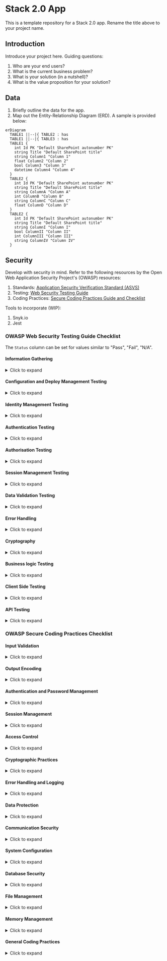 # Stack 2.0 App
This is a template repository for a Stack 2.0 app. Rename the title above to your project name.

## Introduction
Introduce your project here. Guiding questions:

1. Who are your end users?
2. What is the current business problem?
3. What is your solution (in a nutshell)?
4. What is the value proposition for your solution?

## Data
1. Briefly outline the data for the app.
2. Map out the Entity-Relationship Diagram (ERD). A sample is provided below:

```mermaid
erDiagram
  TABLE1 ||--|{ TABLE2 : has
  TABLE1 ||--|{ TABLE3 : has
  TABLE1 {
    int Id PK "Default SharePoint autonumber PK"
    string Title "Default SharePoint title"
    string Column1 "Column 1"
    float Column2 "Column 2"
    bool Column3 "Column 3"
    datetime Column4 "Column 4"
  }
  TABLE2 {
    int Id PK "Default SharePoint autonumber PK"
    string Title "Default SharePoint title"
    string ColumnA "Column A"
    int ColumnB "Column B"
    string ColumnC "Column C"
    float ColumnD "Column D"
  }
  TABLE2 {
    int Id PK "Default SharePoint autonumber PK"
    string Title "Default SharePoint title"
    string ColumnI "Column I"
    bool ColumnII "Column II"
    int ColumnIII "Column III"
    string ColumnIV "Column IV"
  }
```

## Security
Develop with security in mind. Refer to the following resources by the Open Web Application Security Project's (OWASP) resources:

1. Standards: [Application Security Verification Standard (ASVS)](https://github.com/OWASP/ASVS)
2. Testing: [Web Security Testing Guide](https://github.com/OWASP/wstg/)
3. Coding Practices: [Secure Coding Practices Guide and Checklist](https://owasp.org/www-pdf-archive/OWASP_SCP_Quick_Reference_Guide_v2.pdf)

Tools to incorporate (WIP):

1. Snyk.io
2. Jest

### OWASP Web Security Testing Guide Checklist
The `Status` column can be set for values similar to "Pass", "Fail", "N/A".

#### Information Gathering

<details>
<summary>Click to expand</summary>

1. [ ] [Conduct Search Engine Discovery Reconnaissance for Information Leakage](https://github.com/OWASP/wstg/blob/master/document/4-Web_Application_Security_Testing/01-Information_Gathering/01-Conduct_Search_Engine_Discovery_Reconnaissance_for_Information_Leakage.md)
2. [ ] [Fingerprint Web Server](https://github.com/OWASP/wstg/blob/master/document/4-Web_Application_Security_Testing/01-Information_Gathering/02-Fingerprint_Web_Server.md)
3. [ ] [https://github.com/OWASP/wstg/blob/master/document/4-Web_Application_Security_Testing/01-Information_Gathering/03-Review_Webserver_Metafiles_for_Information_Leakage.md]
4. [ ] [Enumerate Applications on Webserver](https://github.com/OWASP/wstg/blob/master/document/4-Web_Application_Security_Testing/01-Information_Gathering/04-Enumerate_Applications_on_Webserver.md)
5. [ ] [Review Webpage Content for Information Leakage](https://github.com/OWASP/wstg/blob/master/document/4-Web_Application_Security_Testing/01-Information_Gathering/05-Review_Webpage_Content_for_Information_Leakage.md)
6. [ ] [Identify application entry points](https://github.com/OWASP/wstg/blob/master/document/4-Web_Application_Security_Testing/01-Information_Gathering/06-Identify_Application_Entry_Points.md)
7. [ ] [Map execution paths through application](https://github.com/OWASP/wstg/blob/master/document/4-Web_Application_Security_Testing/01-Information_Gathering/07-Map_Execution_Paths_Through_Application.md)
8. [ ] [Fingerprint Web Application Framework](https://github.com/OWASP/wstg/blob/master/document/4-Web_Application_Security_Testing/01-Information_Gathering/08-Fingerprint_Web_Application_Framework.md)
9. [X] ~~Fingerprint Web Application~~
10. [ ] [Map Application Architecture](https://github.com/OWASP/wstg/blob/master/document/4-Web_Application_Security_Testing/01-Information_Gathering/10-Map_Application_Architecture.md)

</details>

#### Configuration and Deploy Management Testing

<details>
<summary>Click to expand</summary>

11. [ ] [Test Network Infrastructure Configuration]()
12. [ ] [Test Application Platform Configuration]()
13. [ ] [Test File Extensions Handling for Sensitive Information]()
14. [ ] [Review Old Backup and Unreferenced Files for Sensitive Information]()
15. [ ] [Enumerate Infrastructure and Application Admin Interfaces]()
16. [ ] [Test HTTP Methods]()
17. [ ] [Test HTTP Strict Transport Security]()
18. [ ] [Test RIA cross domain policy]()
19. [ ] [Test File Permission]()
20. [ ] [Test for Subdomain Takeover]()
21. [ ] [Test Cloud Storage]()

</details>

#### Identity Management Testing

<details>
<summary>Click to expand</summary>

22. [ ] [Test Role Definitions]()
23. [ ] [Test User Registration Process]()
24. [ ] [Test Account Provisioning Process]()
25. [ ] [Testing for Account Enumeration and Guessable User Account]()
26. [ ] [Testing for Weak or unenforced username policy]()

</details>

#### Authentication Testing

<details>
<summary>Click to expand</summary>

27. [ ] [Testing for Credentials Transported over an Encrypted Channel]()
28. [ ] [Testing for Default Credentials]()
29. [ ] [Testing for Weak Lock Out Mechanism]()
30. [ ] [Testing for Bypassing Authentication Schema]()
31. [ ] [Testing for Vulnerable Remember Password]()
32. [ ] [Testing for Browser Cache Weaknesses]()
33. [ ] [Testing for Weak Password Policy]()
34. [ ] [Testing for Weak Security Question Answer]()
35. [ ] [Testing for Weak Password Change or Reset Functionalities]()
36. [ ] [Testing for Weaker Authentication in Alternative Channel]()

</details>

#### Authorisation Testing

<details>
<summary>Click to expand</summary>

37. [ ] [Testing Directory Traversal File Include]()
38. [ ] [Testing for Bypassing Authorization Schema]()
39. [ ] [Testing for Privilege Escalation]()
40. [ ] [Testing for Insecure Direct Object References]()

</details>

#### Session Management Testing

<details>
<summary>Click to expand</summary>

41. [ ] [Testing for Session Management Schema]()
42. [ ] [Testing for Cookies Attributes]()
43. [ ] [Testing for Session Fixation]()
44. [ ] [Testing for Exposed Session Variables]()
45. [ ] [Testing for Cross Site Request Forgery]()
46. [ ] [Testing for Logout Functionality]()
47. [ ] [Testing Session Timeout]()
48. [ ] [Testing for Session Puzzling]()
49. [ ] [Testing for Session Hijacking]()

</details>

#### Data Validation Testing

<details>
<summary>Click to expand</summary>

50. [ ] [Testing for Reflected Cross Site Scripting]()
51. [ ] [Testing for Stored Cross Site Scripting]()
52. [ ] [Testing for HTTP Verb Tampering]()
53. [ ] [Testing for HTTP Parameter Pollution]()
54. [ ] [Testing for SQL Injection]()
55. [ ] [Testing for LDAP Injection]()
56. [ ] [Testing for XML Injection]()
57. [ ] [Testing for SSI Injection]()
58. [ ] [Testing for XPath Injection]()
59. [ ] [Testing for IMAP SMTP Injection]()
60. [ ] [Testing for Code Injection]()
61. [ ] [Testing for Command Injection]()
62. [ ] [Testing for Format String Injection]()
63. [ ] [Testing for Incubated Vulnerability]()
64. [ ] [Testing for HTTP Splitting Smuggling]()
65. [ ] [Testing for HTTP Incoming Requests]()
66. [ ] [Testing for Host Header Injection]()
67. [ ] [Testing for Server-side Template Injection]()
68. [ ] [Testing for Server-Side Request Forgery]()

</details>

#### Error Handling

<details>
<summary>Click to expand</summary>

69. [ ] [Testing for Improper Error Handling]()
70. [ ] [Testing for Stack Traces]()

</details>

#### Cryptography

<details>
<summary>Click to expand</summary>

71. [ ] [Testing for Weak Transport Layer Security]()
72. [ ] [Testing for Padding Oracle]()
73. [ ] [Testing for Sensitive Information Sent via Unencrypted Channels]()
74. [ ] [Testing for Weak Encryption]()

</details>

#### Business logic Testing

<details>
<summary>Click to expand</summary>

75. [ ] [Test Business Logic Data Validation]()
76. [ ] [Test Ability to Forge Requests]()
77. [ ] [Test Integrity Checks]()
78. [ ] [Test for Process Timing]()
79. [ ] [Test Number of Times a Function Can be Used Limits]()
80. [ ] [Testing for the Circumvention of Work Flows]()
81. [ ] [Test Defenses Against Application Mis-use]()
82. [ ] [Test Upload of Unexpected File Types]()
83. [ ] [Test Upload of Malicious Files]()

</details>

#### Client Side Testing

<details>
<summary>Click to expand</summary>

84. [ ] [Testing for DOM-Based Cross Site Scripting]()
85. [ ] [Testing for JavaScript Execution]()
86. [ ] [Testing for HTML Injection]()
87. [ ] [Testing for Client Side URL Redirect]()
88. [ ] [Testing for CSS Injection]()
89. [ ] [Testing for Client Side Resource Manipulation]()
90. [ ] [Test Cross Origin Resource Sharing]()
91. [ ] [Testing for Cross Site Flashing]()
92. [ ] [Testing for Clickjacking]()
93. [ ] [Testing WebSockets]()
94. [ ] [Test Web Messaging]()
95. [ ] [Testing Browser Storage]()
96. [ ] [Testing for Cross Site Script Inclusion]()

</details>

#### API Testing

<details>
<summary>Click to expand</summary>

97. [ ] [Testing GraphQL]()

</details>


### OWASP Secure Coding Practices Checklist

#### Input Validation

<details>
<summary>Click to expand</summary>

- [ ] Conduct all data validation on a trusted system (e.g. the server).
- [ ] Identify all data sources and classify them into trusted and untrusted. Validate all data from untrusted sources (e.g. Databases, file streams).
- [ ] There should be a centralized input validation routine for the application.
- [ ] Specify proper character sets, such as UTF-8, for all sources of input.
- [ ] Encode data to a common character set before validating (Canonicalize).
- [ ] All validation failures should result in input rejection.
- [ ] Determine if the system supports UTF-8 extended character sets and if so, validate after UTF-8 decoding is completed.
- [ ] Validate all client provided data before processing, including all parameters, URLs and HTTP header content (e.g. Cookie names and values). Be sure to include automated post backs from JavaScript, Flash or other embedded code.
- [ ] Verify that header values in both requests and responses contain only ASCII characters.
- [ ] Validate data from redirects (An attacker may submit malicious content directly to the target of the redirect, thus circumventing application logic and any validation performed before the redirect).
- [ ] Validate for expected data types.
- [ ] Validate data range.
- [ ] Validate data length.
- [ ] Validate all input against a "whitelist" of allowed characters, whenever possible.
- [ ] If any potentially hazardous characters must be allowed as input, be sure that you implement additional controls like output encoding, secure task specific APIs and accounting for the utilization of that data throughout the application . Examples of common hazardous characters include: < > " ' % ( ) & + \ \' \" .
- [ ] If your standard validation routine cannot address the following inputs, then they should be checked discretely. Check for (1) null bytes (%00), (2) new line characters (%0d, %0a, \r, \n), and (3) "dot-dot-slahs" path alterations characters.

</details>

#### Output Encoding

<details>
<summary>Click to expand</summary>

- [ ] Conduct all encoding on a trusted system (e.g. the server).
- [ ] Utilize a standard, tested routine for each type of outbound encoding.
- [ ] Contextually output encode all data returned to the client that originated outside the application's trust boundary. HTML entity encoding is one example, but does not work in all cases.
- [ ] Encode all characters unless they are known to be safe for the intended interpreter.
- [ ] Contextually sanitize all output of un-trusted data to queries for SQL, XML, and LDAP.
- [ ] Sanitize all output of un-trusted data to operating system commands.

</details>

#### Authentication and Password Management

<details>
<summary>Click to expand</summary>

- [ ] Require authentication for all pages and resources, except those specifically intended to be public.
- [ ] All authentication controls must be enforced on a trusted system (e.g. the server).
- [ ] Establish and utilize standard, tested, authentication services whenever possible.
- [ ] Use a centralized implementation for all authentication controls, including libraries that call external authentication services.
- [ ] Segregate authentication logic from the resource being requested and use redirection to and from the centralized authentication control.
- [ ] All authentication controls should fail securely.
- [ ] All administrative and account management functions must be at least as secure as the primary authentication mechanism.
- [ ] If your application manages a credential store, it should ensure that only cryptographically strong oneway salted hashes of passwords are stored and that the table/file that stores the passwords and keys is write-able only by the application. (Do not use the MD5 algorithm if it can be avoided).
- [ ] Password hashing must be implemented on a trusted system (e.g. the server).
- [ ] Validate the authentication data only on completion of all data input, especially for sequential authentication implementations.
- [ ] Authentication failure responses should not indicate which part of the authentication data was incorrect. For example, instead of "Invalid username" or "Invalid password", just use "Invalid username and/or password" for both. Error responses must be truly identical in both display and source code.
- [ ] Utilize authentication for connections to external systems that involve sensitive information or functions.
- [ ] Authentication credentials for accessing services external to the application should be encrypted and stored in a protected location on a trusted system (e.g. the server). The source code is NOT a secure location.
- [ ] Use only HTTP POST requests to transmit authentication credentials.
- [ ] Only send non-temporary passwords over an encrypted connection or as encrypted data, such as in an encrypted email. Temporary passwords associated with email resets may be an exception.
- [ ] Enforce password complexity requirements established by policy or regulation. Authentication credentials should be sufficient to withstand attacks that are typical of the threats in the deployed environment. (e.g., requiring the use of alphabetic as well as numeric and/or special characters).
- [ ] Enforce password length requirements established by policy or regulation. Eight characters is commonly used, but 16 is better or consider the use of multi-word pass phrases.
- [ ] Password entry should be obscured on the user's screen. (e.g., on web forms use the input type "password").
- [ ] Enforce account disabling after an established number of invalid login attempts (e.g., five attempts is common). The account must be disabled for a period of time sufficient to discourage brute force guessing of credentials, but not so long as to allow for a denial-of-service attack to be performed.
- [ ] Password reset and changing operations require the same level of controls as account creation and authentication.
- [ ] Password reset questions should support sufficiently random answers. (e.g., "favorite book" is a bad question because “The Bible” is a very common answer).
- [ ] If using email based resets, only send email to a pre-registered address with a temporary link/password.
- [ ] Temporary passwords and links should have a short expiration time.
- [ ] Enforce the changing of temporary passwords on the next use.
- [ ] Notify users when a password reset occurs.
- [ ] Prevent password re-use.
- [ ] Passwords should be at least one day old before they can be changed, to prevent attacks on password re-use.
- [ ] Enforce password changes based on requirements established in policy or regulation. Critical systems may require more frequent changes. The time between resets must be administratively controlled.
- [ ] Disable "remember me" functionality for password fields.
- [ ] The last use (successful or unsuccessful) of a user account should be reported to the user at their next successful login.
- [ ] Implement monitoring to identify attacks against multiple user accounts, utilizing the same password. This attack pattern is used to bypass standard lockouts, when user IDs can be harvested or guessed.
- [ ] Change all vendor-supplied default passwords and user IDs or disable the associated accounts.
- [ ] Re-authenticate users prior to performing critical operations.
- [ ] Use Multi-Factor Authentication for highly sensitive or high value transactional accounts.
- [ ] If using third party code for authentication, inspect the code carefully to ensure it is not affected by any malicious code.

</details>

#### Session Management


<details>
<summary>Click to expand</summary>

- [ ] Use the server or framework’s session management controls. The application should only recognize these session identifiers as valid.
- [ ] Session identifier creation must always be done on a trusted system (e.g. the server).
- [ ] Session management controls should use well vetted algorithms that ensure sufficiently random session identifiers.
- [ ] Set the domain and path for cookies containing authenticated session identifiers to an appropriately restricted value for the site.
- [ ] Logout functionality should fully terminate the associated session or connection.
- [ ] Logout functionality should be available from all pages protected by authorization.
- [ ] Establish a session inactivity timeout that is as short as possible, based on balancing risk and business functional requirements. In most cases it should be no more than several hours.
- [ ] Disallow persistent logins and enforce periodic session terminations, even when the session is active. Especially for applications supporting rich network connections or connecting to critical systems. Termination times should support business requirements and the user should receive sufficient notification to mitigate negative impacts.
- [ ] If a session was established before login, close that session and establish a new session after a successful login.
- [ ] Generate a new session identifier on any re-authentication.
- [ ] Do not allow concurrent logins with the same user ID.
- [ ] Do not expose session identifiers in URLs, error messages or logs. Session identifiers should only be located in the HTTP cookie header. For example, do not pass session identifiers as GET parameters.
- [ ] Protect server side session data from unauthorized access, by other users of the server, by implementing appropriate access controls on the server.
- [ ] Generate a new session identifier and deactivate the old one periodically. (This can mitigate certain session hijacking scenarios where the original identifier was compromised)
- [ ] Generate a new session identifier if the connection security changes from HTTP to HTTPS, as can occur during authentication. Within an application, it is recommended to consistently utilize HTTPS rather than switching between HTTP to HTTPS.
- [ ] Supplement standard session management for sensitive server-side operations, like account management, by utilizing per-session strong random tokens or parameters. This method can be used to prevent Cross Site Request Forgery attacks.
- [ ] Supplement standard session management for highly sensitive or critical operations by utilizing perrequest, as opposed to per-session, strong random tokens or parameters.
- [ ] Set the "secure" attribute for cookies transmitted over an TLS connection.
- [ ] Set cookies with the HttpOnly attribute, unless you specifically require client-side scripts within your application to read or set a cookie's value.


</details>

#### Access Control

<details>
<summary>Click to expand</summary>

1. [ ] Use only trusted system objects, e.g. server side session objects, for making access authorization decisions.
2. [ ] Use a single site-wide component to check access authorization. This includes libraries that call external authorization services.
3. [ ] Access controls should fail securely.
4. [ ] Deny all access if the application cannot access its security configuration information.
5. [ ] Enforce authorization controls on every request, including those made by server side scripts, "includes" and requests from rich client-side technologies like AJAX and Flash.
6. [ ] Segregate privileged logic from other application code.
7. [ ] Restrict access to files or other resources, including those outside the application's direct control, to only authorized users.
8. [ ] Restrict access to protected URLs to only authorized users.
9. [ ] Restrict access to protected functions to only authorized users.
10. [ ] Restrict direct object references to only authorized users.
11. [ ] Restrict access to services to only authorized users.
12. [ ] Restrict access to application data to only authorized users.
13. [ ] Restrict access to user and data attributes and policy information used by access controls.
14. [ ] Restrict access security-relevant configuration information to only authorized users.
15. [ ] Server side implementation and presentation layer representations of access control rules must match.
16. [ ] If state data must be stored on the client, use encryption and integrity checking on the server side to catch state tampering.
17. [ ] Enforce application logic flows to comply with business rules.
18. [ ] Limit the number of transactions a single user or device can perform in a given period of time. The transactions/time should be above the actual business requirement, but low enough to deter automated attacks.
19. [ ] Use the "referer" header as a supplemental check only, it should never be the sole authorization check, as it is can be spoofed.
20. [ ] If long authenticated sessions are allowed, periodically re-validate a user’s authorization to ensure that their privileges have not changed and if they have, log the user out and force them to re-authenticate.
21. [ ] Implement account auditing and enforce the disabling of unused accounts (e.g., After no more than 30 days from the expiration of an account’s password.).
22. [ ] The application must support disabling of accounts and terminating sessions when authorization ceases (e.g., Changes to role, employment status, business process, etc.).
23. [ ] Service accounts or accounts supporting connections to or from external systems should have the least privilege possible.
24. [ ] Create an Access Control Policy to document an application's business rules, data types and access authorization criteria and/or processes so that access can be properly provisioned and controlled. This includes identifying access requirements for both the data and system resources.


</details>

#### Cryptographic Practices

<details>
<summary>Click to expand</summary>

25. [ ] All cryptographic functions used to protect secrets from the application user must be implemented on a trusted system (e.g. the server).
26. [ ] Protect master secrets from unauthorized access.
27. [ ] Cryptographic modules should fail securely.
28. [ ] All random numbers, random file names, random GUIDs, and random strings should be generated using the cryptographic module’s approved random number generator when these random values are intended to be un-guessable.
29. [ ] Cryptographic modules used by the application should be compliant to FIPS 140-2 or an equivalent standard.
30. [ ] Establish and utilize a policy and process for how cryptographic keys will be managed.

</details>

#### Error Handling and Logging

<details>
<summary>Click to expand</summary>

- [ ] Do not disclose sensitive information in error responses, including system details, session identifiers or account information.
- [ ] Use error handlers that do not display debugging or stack trace information.
- [ ] Implement generic error messages and use custom error pages.
- [ ] The application should handle application errors and not rely on the server configuration.
- [ ] Properly free allocated memory when error conditions occur.
- [ ] Error handling logic associated with security controls should deny access by default.
- [ ] All logging controls should be implemented on a trusted system (e.g. the server).
- [ ] Logging controls should support both success and failure of specified security events.
- [ ] Ensure logs contain important log event data.
- [ ] Ensure log entries that include un-trusted data will not execute as code in the intended log viewing interface or software.
- [ ] Restrict access to logs to only authorized individuals.
- [ ] Utilize a master routine for all logging operations.
- [ ] Do not store sensitive information in logs, including unnecessary system details, session identifiers or passwords.
- [ ] Ensure that a mechanism exists to conduct log analysis.
- [ ] Log all input validation failures.
- [ ] Log all authentication attempts, especially failures.
- [ ] Log all access control failures.
- [ ] Log all apparent tampering events, including unexpected changes to state data.
- [ ] Log attempts to connect with invalid or expired session tokens.
- [ ] Log all system exceptions.
- [ ] Log all administrative functions, including changes to the security configuration settings.
- [ ] Log all backend TLS connection failures.
- [ ] Log cryptographic module failures.
- [ ] Use a cryptographic hash function to validate log entry integrity.

</details>

#### Data Protection

<details>
<summary>Click to expand</summary>

- [ ] Implement least privilege, restrict users to only the functionality, data and system information that is required to perform their tasks.
- [ ] Protect all cached or temporary copies of sensitive data stored on the server from unauthorized access and purge those temporary working files a soon as they are no longer required.
- [ ] Encrypt highly sensitive stored information, like authentication verification data, even on the server side. Always use well vetted algorithms, see "Cryptographic Practices" for additional guidance.
- [ ] Protect server-side source-code from being downloaded by a user.
- [ ] Do not store passwords, connection strings or other sensitive information in clear text or in any noncryptographically secure manner on the client side. This includes embedding in insecure formats like: MS viewstate, Adobe flash or compiled code.
- [ ] Remove comments in user accessible production code that may reveal backend system or other sensitive information.
- [ ] Remove unnecessary application and system documentation as this can reveal useful information to attackers.
- [ ] Do not include sensitive information in HTTP GET request parameters.
- [ ] Disable auto complete features on forms expected to contain sensitive information, including authentication.
- [ ] Disable client side caching on pages containing sensitive information. Cache-Control: no-store, may be used in conjunction with the HTTP header control "Pragma: no-cache", which is less effective, but is HTTP/1.0 backward compatible.
- [ ] The application should support the removal of sensitive data when that data is no longer required. (e.g. personal information or certain financial data).
- [ ] Implement appropriate access controls for sensitive data stored on the server. This includes cached data, temporary files and data that should be accessible only by specific system users.

</details>

#### Communication Security

<details>
<summary>Click to expand</summary>

- [ ] Implement encryption for the transmission of all sensitive information. This should include TLS for protecting the connection and may be supplemented by discrete encryption of sensitive files or non-HTTP based connections.
- [ ] TLS certificates should be valid and have the correct domain name, not be expired, and be installed with intermediate certificates when required.
- [ ] Failed TLS connections should not fall back to an insecure connection.
- [ ] Utilize TLS connections for all content requiring authenticated access and for all other sensitive information.
- [ ] Utilize TLS for connections to external systems that involve sensitive information or functions.
- [ ] Utilize a single standard TLS implementation that is configured appropriately.
- [ ] Specify character encodings for all connections.
- [ ] Filter parameters containing sensitive information from the HTTP referer, when linking to external sites.

</details>

#### System Configuration

<details>
<summary>Click to expand</summary>

- [ ] Ensure servers, frameworks and system components are running the latest approved version.
- [ ] Ensure servers, frameworks and system components have all patches issued for the version in use.
- [ ] Turn off directory listings.
- [ ] Restrict the web server, process and service accounts to the least privileges possible.
- [ ] When exceptions occur, fail securely.
- [ ] Remove all unnecessary functionality and files.
- [ ] Remove test code or any functionality not intended for production, prior to deployment.
- [ ] Prevent disclosure of your directory structure in the robots.txt file by placing directories not intended for public indexing into an isolated parent directory. Then "Disallow" that entire parent directory in the robots.txt file rather than Disallowing each individual directory.
- [ ] Define which HTTP methods, Get or Post, the application will support and whether it will be handled differently in different pages in the application.
- [ ] Disable unnecessary HTTP methods, such as WebDAV extensions. If an extended HTTP method that supports file handling is required, utilize a well-vetted authentication mechanism.
- [ ] If the web server handles both HTTP 1.0 and 1.1, ensure that both are configured in a similar manor or insure that you understand any difference that may exist (e.g. handling of extended HTTP methods).
- [ ] Remove unnecessary information from HTTP response headers related to the OS, web-server version and application frameworks.
- [ ] The security configuration store for the application should be able to be output in human readable form to support auditing.
- [ ] Implement an asset management system and register system components and software in it.
- [ ] Isolate development environments from the production network and provide access only to authorized development and test groups. Development environments are often configured less securely than production environments and attackers may use this difference to discover shared weaknesses or as an avenue for exploitation.
- [ ] Implement a software change control system to manage and record changes to the code both in development and production.

</details>

#### Database Security

<details>
<summary>Click to expand</summary>

- [ ] Use strongly typed parameterized queries.
- [ ] Utilize input validation and output encoding and be sure to address meta characters. If these fail, do not run the database command.
- [ ] Ensure that variables are strongly typed.
- [ ] The application should use the lowest possible level of privilege when accessing the database Use secure credentials for database access.
- [ ] Connection strings should not be hard coded within the application. Connection strings should be stored in a separate configuration file on a trusted system and they should be encrypted.
- [ ] Use stored procedures to abstract data access and allow for the removal of permissions to the base tables in the database.
- [ ] Close the connection as soon as possible.
- [ ] Remove or change all default database administrative passwords. Utilize strong passwords/phrases or implement multi-factor authentication.
- [ ] Turn off all unnecessary database functionality (e.g., unnecessary stored procedures or services, utility packages, install only the minimum set of features and options required (surface area reduction)).
- [ ] Remove unnecessary default vendor content (e.g., sample schemas).
- [ ] Disable any default accounts that are not required to support business requirements.
- [ ] The application should connect to the database with different credentials for every trust distinction (e.g., user, read-only user, guest, administrators).

</details>

#### File Management

<details>
<summary>Click to expand</summary>

- [ ] Do not pass user supplied data directly to any dynamic include function.
- [ ] Require authentication before allowing a file to be uploaded.
- [ ] Limit the type of files that can be uploaded to only those types that are needed for business purposes.
- [ ] Validate uploaded files are the expected type by checking file headers. Checking for file type by extension alone is not sufficient.
- [ ] Do not save files in the same web context as the application. Files should either go to the content server or in the database.
- [ ] Prevent or restrict the uploading of any file that may be interpreted by the web server.
- [ ] Turn off execution privileges on file upload directories.
- [ ] Implement safe uploading in UNIX by mounting the targeted file directory as a logical drive using the associated path or the chrooted environment.
- [ ] When referencing existing files, use a white list of allowed file names and types. Validate the value of the parameter being passed and if it does not match one of the expected values, either reject it or use a hard coded default file value for the content instead.
- [ ] Do not pass user supplied data into a dynamic redirect. If this must be allowed, then the redirect should accept only validated, relative path URLs.
- [ ] Do not pass directory or file paths, use index values mapped to pre-defined list of paths Never send the absolute file path to the client.
- [ ] Ensure application files and resources are read-only.
- [ ] Scan user uploaded files for viruses and malware.

</details>

#### Memory Management

<details>
<summary>Click to expand</summary>

- [ ] Utilize input and output control for un-trusted data.
- [ ] Double check that the buffer is as large as specified.
- [ ] When using functions that accept a number of bytes to copy, such as strncpy(), be aware that if the destination buffer size is equal to the source buffer size, it may not NULL-terminate the string.
- [ ] Check buffer boundaries if calling the function in a loop and make sure there is no danger of writing past the allocated space.
- [ ] Truncate all input strings to a reasonable length before passing them to the copy and concatenation functions.
- [ ] Specifically close resources, don’t rely on garbage collection. (e.g., connection objects, file handles, etc.).
- [ ] Use non-executable stacks when available.
- [ ] Avoid the use of known vulnerable functions (e.g., printf, strcat, strcpy etc.).
- [ ] Properly free allocated memory upon the completion of functions and at all exit points.

</details>

#### General Coding Practices

<details>
<summary>Click to expand</summary>

- [ ] Use tested and approved managed code rather than creating new unmanaged code for common tasks.
- [ ] Utilize task specific built-in APIs to conduct operating system tasks. Do not allow the application to issue commands directly to the Operating System, especially through the use of application initiated command shells.
- [ ] Use checksums or hashes to verify the integrity of interpreted code, libraries, executables, and configuration files.
- [ ] Utilize locking to prevent multiple simultaneous requests or use a synchronization mechanism to prevent race conditions.
- [ ] Protect shared variables and resources from inappropriate concurrent access.
- [ ] Explicitly initialize all your variables and other data stores, either during declaration or just before the first usage.
- [ ] In cases where the application must run with elevated privileges, raise privileges as late as possible, and drop them as soon as possible.
- [ ] Avoid calculation errors by understanding your programming language's underlying representation and how it interacts with numeric calculation. Pay close attention to byte size discrepancies, precision, signed/unsigned distinctions, truncation, conversion and casting between types, "not-a-number" calculations, and how your language handles numbers that are too large or too small for its underlying representation.
- [ ] Do not pass user supplied data to any dynamic execution function.
- [ ] Restrict users from generating new code or altering existing code.
- [ ] Review all secondary applications, third party code and libraries to determine business necessity and validate safe functionality, as these can introduce new vulnerabilities.
- [ ] Implement safe updating. If the application will utilize automatic updates, then use cryptographic signatures for your code and ensure your download clients verify those signatures. Use encrypted channels to transfer the code from the host server.

</details>

